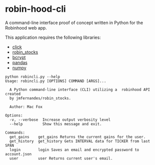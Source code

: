# robin-hood-cli
A command-line interface proof of concept written in Python for the Robinhood web app.

This application requires the following libraries:
* [click](https://github.com/pallets/click)
* [robin_stocks](https://github.com/jmfernandes/robin_stocks)
* [bcrypt](https://github.com/pyca/bcrypt)
* [pandas](https://github.com/pandas-dev/pandas)
* [numpy](https://github.com/numpy/numpy)

```
python robincli.py --help
Usage: robincli.py [OPTIONS] COMMAND [ARGS]...

  A Python command-line interface (CLI) utilizing a  robinhood API created
  by jmfernandes/robin_stocks.

  Author: Mac Fox

Options:
  -v, --verbose  Increase output verbosity level
  --help         Show this message and exit.

Commands:
  get_gains    get_gains Returns the current gains for the user.
  get_history  get_history Gets INTERVAL data for TICKER from last SPAN
  login        login Saves an email and encrypted password to account.json
  user         user Returns current user's email.
```
